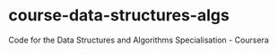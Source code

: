 # course-data-structures-algs
 Code for the Data Structures and Algorithms Specialisation - Coursera

